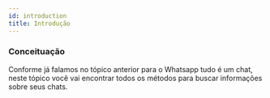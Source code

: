 ```yaml
---
id: introduction
title: Introdução
---
```


### Conceituação

Conforme já falamos no tópico anterior para o Whatsapp tudo é um chat, neste tópico você vai encontrar todos os métodos para buscar informações sobre seus chats.
